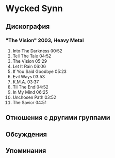 # Wycked Synn



## Дискография

### "The Vision" 2003, Heavy Metal

1. Into The Darkness  00:52    
2. Tell The Tale  04:52   
3. The Vision  05:29  
4. Let It Rain  06:06
5. If You Said Goodbye  05:23 
6. Evil Ways  03:53 
7. K.M.A.  03:37  
8. Til The End  04:52 
9. In My Mind  06:25 
10. Unchosen Path  03:52    
11. The Savior  04:51 


## Отношения с другими группами


## Обсуждения


## Упоминания

